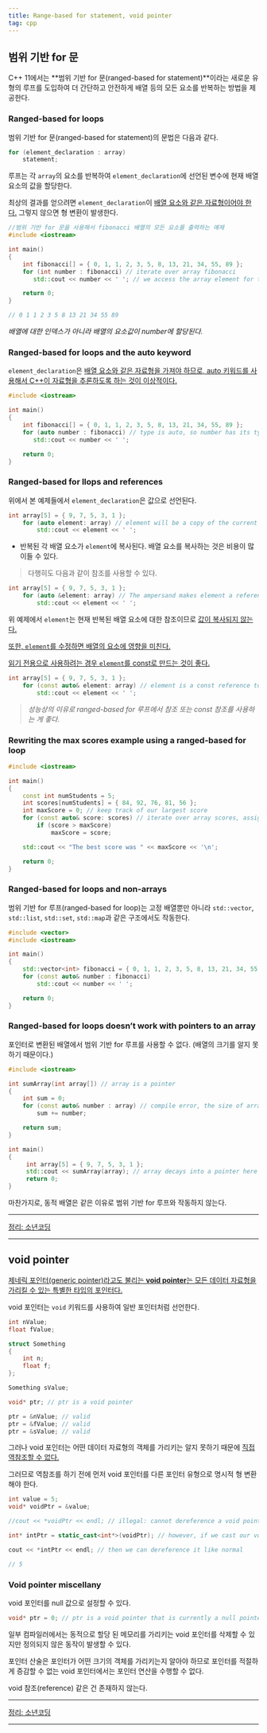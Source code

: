 ```yaml
---
title: Range-based for statement, void pointer
tag: cpp
---
```




## 범위 기반 for 문

C++ 11에서는 **범위 기반 for 문(ranged-based for statement)**이라는 새로운 유형의 루프를 도입하여 더 간단하고 안전하게 배열 등의 모든 요소를 반복하는 방법을 제공한다.

### Ranged-based for loops

범위 기반 for 문(ranged-based for statement)의 문법은 다음과 같다.

```cpp
for (element_declaration : array)
    statement;
```

루프는 각 `array`의 요소를 반복하여 `element_declaration`에 선언된 변수에 현재 배열 요소의 값을 할당한다. 

최상의 결과를 얻으려면 `element_declaration`이 <u>배열 요소와 같은 자료형이어야 한다.</u> 그렇지 않으면 형 변환이 발생한다.



```cpp
//범위 기반 for 문을 사용해서 fibonacci 배열의 모든 요소를 출력하는 예제
#include <iostream>

int main()
{
    int fibonacci[] = { 0, 1, 1, 2, 3, 5, 8, 13, 21, 34, 55, 89 };
    for (int number : fibonacci) // iterate over array fibonacci
       std::cout << number << ' '; // we access the array element for this iteration through variable number

    return 0;
}

// 0 1 1 2 3 5 8 13 21 34 55 89
```

*배열에 대한 인덱스가 아니라 배열의 요소값이 number에 할당된다.*



### Ranged-based for loops and the auto keyword

`element_declaration`은 <u>배열 요소와 같은 자료형을 가져야 하므로, auto 키워드를 사용해서 C++이 자료형을 추론하도록 하는 것이 이상적이다.</u>

```cpp
#include <iostream>

int main()
{
    int fibonacci[] = { 0, 1, 1, 2, 3, 5, 8, 13, 21, 34, 55, 89 };
    for (auto number : fibonacci) // type is auto, so number has its type deduced from the fibonacci array
       std::cout << number << ' ';

    return 0;
}
```



### Ranged-based for llops and references

위에서 본 예제들에서 `element_declaration`은 값으로 선언된다.

```cpp
int array[5] = { 9, 7, 5, 3, 1 };
    for (auto element: array) // element will be a copy of the current array element
        std::cout << element << ' ';
```

+ 반복된 각 배열 요소가 `element`에 복사된다. 배열 요소를 복사하는 것은 비용이 많이들 수 있다. 

>  다행히도 다음과 같이 참조를 사용할 수 있다.

```cpp
int array[5] = { 9, 7, 5, 3, 1 };
    for (auto &element: array) // The ampersand makes element a reference to the actual array element, preventing a copy from being made
        std::cout << element << ' ';
```

위 예제에서 `element`는 현재 반복된 배열 요소에 대한 참조이므로 <u>값이 복사되지 않는다.</u>

<u>또한, `element`를 수정하면 배열의 요소에 영향을 미친다.</u>

<u>읽기 전용으로 사용하려는 경우 `element`를 const로 만드는 것이 좋다.</u>

```cpp
int array[5] = { 9, 7, 5, 3, 1 };
    for (const auto& element: array) // element is a const reference to the currently iterated array element
        std::cout << element << ' ';
```

> *성능상의 이유로 ranged-based for 루프에서 참조 또는 const 참조를 사용하는 게 좋다.*



### Rewriting the max scores example using a ranged-based for loop

```cpp
#include <iostream>

int main()
{
    const int numStudents = 5;
    int scores[numStudents] = { 84, 92, 76, 81, 56 };
    int maxScore = 0; // keep track of our largest score
    for (const auto& score: scores) // iterate over array scores, assigning each value in turn to variable score
        if (score > maxScore)
            maxScore = score;

    std::cout << "The best score was " << maxScore << '\n';

    return 0;
}
```



### Ranged-based for loops and non-arrays

범위 기반 for 루프(ranged-based for loop)는 고정 배열뿐만 아니라 `std::vector`, `std::list`, `std::set`, `std::map`과 같은 구조에서도 작동한다. 

```cpp
#include <vector>
#include <iostream>

int main()
{
    std::vector<int> fibonacci = { 0, 1, 1, 2, 3, 5, 8, 13, 21, 34, 55, 89 }; // note use of std::vector here rather than a fixed array
    for (const auto& number : fibonacci)
        std::cout << number << ' ';

    return 0;
}
```



###  Ranged-based for loops doesn’t work with pointers to an array

포인터로 변환된 배열에서 범위 기반 for 루프를 사용할 수 없다. (배열의 크기를 알지 못하기 때문이다.)

```cpp
#include <iostream>

int sumArray(int array[]) // array is a pointer
{
    int sum = 0;
    for (const auto& number : array) // compile error, the size of array isn't known
        sum += number;

    return sum;   
}

int main()
{
     int array[5] = { 9, 7, 5, 3, 1 };
     std::cout << sumArray(array); // array decays into a pointer here
     return 0;
}
```

마찬가지로, 동적 배열은 같은 이유로 범위 기반 for 루프와 작동하지 않는다.

---

[정리: 소년코딩](https://boycoding.tistory.com/210?category=1009770 )

---

## void pointer

<u>제네릭 포인터(generic pointer)라고도 불리는 **void pointer**는 모든 데이터 자료형을 가리킬 수 있는 특별한 타입의 포인터다.</u>

 void 포인터는 `void` 키워드를 사용하여 일반 포인터처럼 선언한다.

```cpp
int nValue;
float fValue;

struct Something
{
    int n;
    float f;
};

Something sValue;

void* ptr; // ptr is a void pointer

ptr = &nValue; // valid
ptr = &fValue; // valid
ptr = &sValue; // valid
```

그러나 void 포인터는 어떤 데이터 자료형의 객체를 가리키는 알지 못하기 때문에 <u>직접 역참조할 수 없다.</u>

그러므로 역참조를 하기 전에 먼저 void 포인터를 다른 포인터 유형으로 명시적 형 변환 해야 한다.

```cpp
int value = 5;
void* voidPtr = &value;

//cout << *voidPtr << endl; // illegal: cannot dereference a void pointer

int* intPtr = static_cast<int*>(voidPtr); // however, if we cast our void pointer to an int pointer...

cout << *intPtr << endl; // then we can dereference it like normal

// 5
```



### Void pointer miscellany

void 포인터를 null 값으로 설정할 수 있다.

```cpp
void* ptr = 0; // ptr is a void pointer that is currently a null pointer
```

일부 컴파일러에서는 동적으로 할당 된 메모리를 가리키는 void 포인터를 삭제할 수 있지만 정의되지 않은 동작이 발생할 수 있다.

포인터 산술은 포인터가 어떤 크기의 객체를 가리키는지 알아야 하므로 포인터를 적절하게 증감할 수 없는 void 포인터에서는 포인터 연산을 수행할 수 없다.

void 참조(reference) 같은 건 존재하지 않는다.

---

[정리: 소년코딩](https://boycoding.tistory.com/211?category=1009770)

---